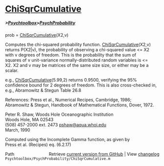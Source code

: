 # [ChiSqrCumulative](ChiSqrCumulative)
##### >[Psychtoolbox](Psychtoolbox)>[PsychProbability](PsychProbability)

prob = [ChiSqrCumulative](ChiSqrCumulative)(X2,v)  
  
Computes the chi-squared probability function. [ChiSqrCumulative](ChiSqrCumulative)(X2,v)  
returns P(X2|v), the probability of observing a chi-squared value <= X2  
with v degrees of freedom. This is the probability that the sum of  
squares of v unit-variance normally-distributed random variables is <=  
X2. X2 and v may be matrices of the same size size, or either may be a  
scalar.  
  
e.g., [ChiSqrCumulative](ChiSqrCumulative)(5.99,2) returns 0.9500, verifying the 95%  
confidence bound for 2 degrees of freedom. This is also cross-checked in,  
e.g., Abramowitz & Stegun Table 26.8  
  
References: Press et al., Numerical Recipes, Cambridge, 1986;  
Abramowitz & Stegun, Handbook of Mathematical Functions, Dover, 1972.  
  
Peter R. Shaw, Woods Hole Oceanographic Institution  
Woods Hole, MA 02543  
(508) 457-2000 ext. 2473  pshaw@aqua.whoi.edu  
March, 1990  
  
Computed using the Incomplete Gamma function, as given by   
Press et al. (Recipes) eq. (6.2.17)  




<div class="code_header" style="text-align:right;">
  <span style="float:left;">Path&nbsp;&nbsp;</span> <span class="counter">Retrieve <a href=
  "https://raw.github.com/Psychtoolbox-3/Psychtoolbox-3/beta/Psychtoolbox/PsychProbability/ChiSqrCumulative.m">current version from GitHub</a> | View <a href=
  "https://github.com/Psychtoolbox-3/Psychtoolbox-3/commits/beta/Psychtoolbox/PsychProbability/ChiSqrCumulative.m">changelog</a></span>
</div>
<div class="code">
  <code>Psychtoolbox/PsychProbability/ChiSqrCumulative.m</code>
</div>

